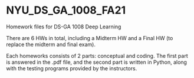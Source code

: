 # NYU_DS_GA_1008_FA21
Homework files for DS-GA 1008 Deep Learning

There are 6 HWs in total, including a Midterm HW and a Final HW (to replace the midterm and final exam).

Each homeworks consists of 2 parts: conceptual and coding. The first part is answered in the .pdf file, and the second part is written in Python, along with the testing programs provided by the instructors.
